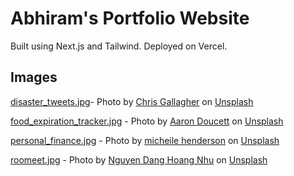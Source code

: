 # Abhiram's Portfolio Website

Built using Next.js and Tailwind. Deployed on Vercel. 

## Images

[disaster_tweets.jpg](public/projects/disaster_tweets.jpg)- Photo by <a href="https://unsplash.com/@chriswebdog?utm_source=unsplash&utm_medium=referral&utm_content=creditCopyText">Chris Gallagher</a> on <a href="https://unsplash.com/photos/4zxp5vlmvnI">Unsplash</a>

[food_expiration_tracker.jpg](public/projects/food_expiration_tracker.jpg) - Photo by <a href="https://unsplash.com/@adoucett?utm_content=creditCopyText&utm_medium=referral&utm_source=unsplash">Aaron Doucett</a> on <a href="https://unsplash.com/photos/green-and-white-labeled-plastic-bottle-on-brown-wooden-shelf-liOAS02GnfY?utm_content=creditCopyText&utm_medium=referral&utm_source=unsplash">Unsplash</a>

[personal_finance.jpg](public/projects/personal_finance.jpg) - Photo by <a href="https://unsplash.com/@micheile?utm_source=unsplash&utm_medium=referral&utm_content=creditCopyText">micheile henderson</a> on <a href="https://unsplash.com/photos/ZVprbBmT8QA">Unsplash</a>

[roomeet.jpg](public/projects/roomeet.jpg) - Photo by <a href="https://unsplash.com/@nguyendhn?utm_source=unsplash&utm_medium=referral&utm_content=creditCopyText">Nguyen Dang Hoang Nhu</a> on <a href="https://unsplash.com/photos/HHs_PrvxSQk">Unsplash</a>


  